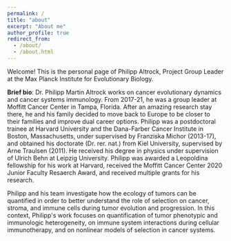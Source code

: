 ```yaml
---
permalink: /
title: "about"
excerpt: "About me"
author_profile: true
redirect_from: 
  - /about/
  - /about.html
---
```


Welcome! This is the personal page of Philipp Altrock, Project Group Leader at the Max Planck Institute for Evolutionary Biology. 

**Brief bio**: Dr. Philipp Martin Altrock works on cancer evolutionary dynamics and cancer systems immunology. From 2017-21, he was a group leader at Moffitt Cancer Center in Tampa, Florida. After an amazing research stay there, he and his family decided to move back to Europe to be closer to their families and improve dual career options. Philipp was a postdoctoral trainee at Harvard University and the Dana-Farber Cancer Institute in Boston, Massachusetts, under supervised by Franziska Michor (2013-17), and obtained his doctorate (Dr. rer. nat.) from Kiel University, supervised by Arne Traulsen (2011). He received his degree in physics under supervision of Ulrich Behn at Leipzig University. Philipp was awarded a Leopoldina fellowship for his work at Harvard, received the Moffitt Cancer Center 2020 Junior Faculty Resaerch Award, and received multiple grants for his research. 

Philipp and his team investigate how the ecology of tumors can be quantified in order to better understand the role of selection on cancer, stroma, and immune cells during tumor evolution and progression. In this context, Philipp's work focuses on quantification of tumor phenotypic and immunologic heterogeneity, on immune system interactions during cellular immunotherapy, and on nonlinear models of selection in cancer systems.

